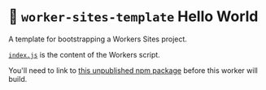 # 👷 `worker-sites-template` Hello World

A template for bootstrapping a Workers Sites project.

[`index.js`](https://github.com/cloudflare/worker-sites-template/blob/master/index.js) is the content of the Workers script.

You'll need to link to [this unpublished npm package](https://github.com/cloudflare/kv-asset-something) before this worker will build.
